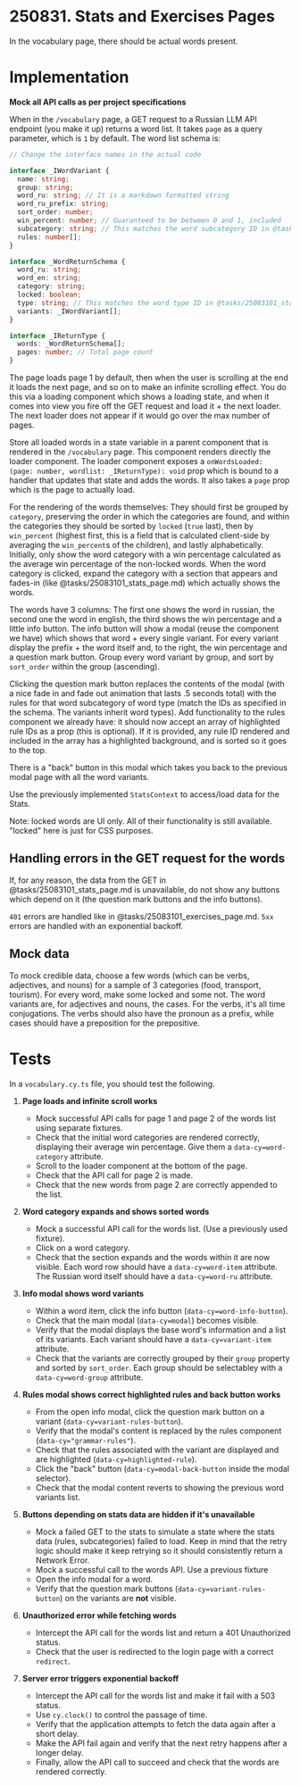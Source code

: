 # 250831. Stats and Exercises Pages

In the vocabulary page, there should be actual words present.

# Implementation

**Mock all API calls as per project specifications**

When in the `/vocabulary` page, a GET request to a Russian LLM API endpoint (you make it up) returns a word list. It takes `page` as a query parameter, which is `1` by default. The word list schema is:

```ts
// Change the interface names in the actual code

interface _IWordVariant {
  name: string;
  group: string;
  word_ru: string; // It is a markdown formatted string
  word_ru_prefix: string;
  sort_order: number;
  win_percent: number; // Guaranteed to be between 0 and 1, included
  subcategory: string; // This matches the word subcategory ID in @tasks/25083101_stats_page.md
  rules: number[];
}

interface _WordReturnSchema {
  word_ru: string;
  word_en: string;
  category: string;
  locked: boolean;
  type: string; // This matches the word type ID in @tasks/25083101_stats_page.md
  variants: _IWordVariant[];
}

interface _IReturnType {
  words: _WordReturnSchema[];
  pages: number; // Total page count
}
```

The page loads page 1 by default, then when the user is scrolling at the end it loads the next page, and so on to make an infinite scrolling effect. You do this via a loading component which shows a loading state, and when it comes into view you fire off the GET request and load it + the next loader. The next loader does not appear if it would go over the max number of pages.

Store all loaded words in a state variable in a parent component that is rendered in the `/vocabulary` page. This component renders directly the loader component. The loader component exposes a `onWordsLoaded: (page: number, wordlist: _IReturnType): void` prop which is bound to a handler that updates that state and adds the words. It also takes a `page` prop which is the page to actually load.

For the rendering of the words themselves: They should first be grouped by `category`, preserving the order in which the categories are found, and within the categories they should be sorted by `locked` (`true` last), then by `win_percent` (highest first, this is a field that is calculated client-side by averaging the `win_percent`s of the children), and lastly alphabetically. Initially, only show the word category with a win percentage calculated as the average win percentage of the non-locked words. When the word category is clicked, expand the category with a section that appears and fades-in (like @tasks/25083101_stats_page.md) which actually shows the words.

The words have 3 columns: The first one shows the word in russian, the second one the word in english, the third shows the win percentage and a little info button. The info button will show a modal (reuse the component we have) which shows that word + every single variant. For every variant display the prefix + the word itself and, to the right, the win percentage and a question mark button. Group every word variant by group, and sort by `sort_order` within the group (ascending).

Clicking the question mark button replaces the contents of the modal (with a nice fade in and fade out animation that lasts .5 seconds total) with the rules for that word subcategory of word type (match the IDs as specified in the schema. The variants inherit word types). Add functionality to the rules component we already have: it should now accept an array of highlighted rule IDs as a prop (this is optional). If it is provided, any rule ID rendered and included in the array has a highlighted background, and is sorted so it goes to the top.

There is a "back" button in this modal which takes you back to the previous modal page with all the word variants.

Use the previously implemented `StatsContext` to access/load data for the Stats.

Note: locked words are UI only. All of their functionality is still available. "locked" here is just for CSS purposes.

## Handling errors in the GET request for the words

If, for any reason, the data from the GET in @tasks/25083101_stats_page.md is unavailable, do not show any buttons which depend on it (the question mark buttons and the info buttons).

`401` errors are handled like in @tasks/25083101_exercises_page.md.
`5xx` errors are handled with an exponential backoff.

## Mock data

To mock credible data, choose a few words (which can be verbs, adjectives, and nouns) for a sample of 3 categories (food, transport, tourism). For every word, make some locked and some not. The word variants are, for adjectives and nouns, the cases. For the verbs, it's all time conjugations. The verbs should also have the pronoun as a prefix, while cases should have a preposition for the prepositive.

# Tests

In a `vocabulary.cy.ts` file, you should test the following.

1.  **Page loads and infinite scroll works**

    - Mock successful API calls for page 1 and page 2 of the words list using separate fixtures.
    - Check that the initial word categories are rendered correctly, displaying their average win percentage. Give them a `data-cy=word-category` attribute.
    - Scroll to the loader component at the bottom of the page.
    - Check that the API call for page 2 is made.
    - Check that the new words from page 2 are correctly appended to the list.

2.  **Word category expands and shows sorted words**

    - Mock a successful API call for the words list. (Use a previously used fixture).
    - Click on a word category.
    - Check that the section expands and the words within it are now visible. Each word row should have a `data-cy=word-item` attribute. The Russian word itself should have a `data-cy=word-ru` attribute.

3.  **Info modal shows word variants**

    - Within a word item, click the info button (`data-cy=word-info-button`).
    - Check that the main modal (`data-cy=modal`) becomes visible.
    - Verify that the modal displays the base word's information and a list of its variants. Each variant should have a `data-cy=variant-item` attribute.
    - Check that the variants are correctly grouped by their `group` property and sorted by `sort_order`. Each group should be selectabley with a `data-cy=word-group` attribute.

4.  **Rules modal shows correct highlighted rules and back button works**

    - From the open info modal, click the question mark button on a variant (`data-cy=variant-rules-button`).
    - Verify that the modal's content is replaced by the rules component (`data-cy="grammar-rules"`).
    - Check that the rules associated with the variant are displayed and are highlighted (`data-cy=highlighted-rule`).
    - Click the "back" button (`data-cy=modal-back-button` inside the modal selector).
    - Check that the modal content reverts to showing the previous word variants list.

5.  **Buttons depending on stats data are hidden if it's unavailable**

    - Mock a failed GET to the stats to simulate a state where the stats data (rules, subcategories) failed to load. Keep in mind that the retry logic should make it keep retrying so it should consistently return a Network Error.
    - Mock a successful call to the words API. Use a previous fixture
    - Open the info modal for a word.
    - Verify that the question mark buttons (`data-cy=variant-rules-button`) on the variants are **not** visible.

6.  **Unauthorized error while fetching words**

    - Intercept the API call for the words list and return a 401 Unauthorized status.
    - Check that the user is redirected to the login page with a correct `redirect`.

7.  **Server error triggers exponential backoff**
    - Intercept the API call for the words list and make it fail with a 503 status.
    - Use `cy.clock()` to control the passage of time.
    - Verify that the application attempts to fetch the data again after a short delay.
    - Make the API fail again and verify that the next retry happens after a longer delay.
    - Finally, allow the API call to succeed and check that the words are rendered correctly.
